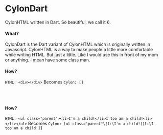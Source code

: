 CylonDart
=========

CylonHTML written in Dart. So beautiful, we call it 6.


#### What?
CylonDart is the Dart variant of CylonHTML which is originally written in Javascript. CylonHTML is a way to make people a little more comfortable while writing HTML. But just a little. Like I would use this in front of my mom or anything. I mean have some class man.

#### How?
`HTML: <div></div>`
Becomes
`Cylon: []`

<br><br>

#### How?
`HTML: <ul class="parent"><li>I'm a child!</li>I too am a child!<li></li></ul>`
Becomes
`Cylon: [ul class="parent"\[li\I'm a child!][li\I too am a child!]]`
